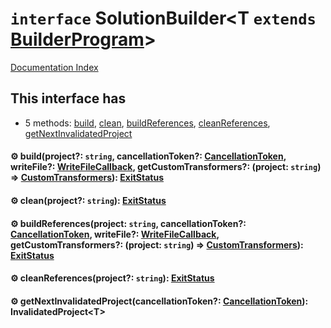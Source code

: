 # `interface` SolutionBuilder\<T `extends` [BuilderProgram](../interface.BuilderProgram/README.md)>

[Documentation Index](../README.md)

## This interface has

- 5 methods:
[build](#-buildproject-string-cancellationtoken-cancellationtoken-writefile-writefilecallback-getcustomtransformers-project-string--customtransformers-exitstatus),
[clean](#-cleanproject-string-exitstatus),
[buildReferences](#-buildreferencesproject-string-cancellationtoken-cancellationtoken-writefile-writefilecallback-getcustomtransformers-project-string--customtransformers-exitstatus),
[cleanReferences](#-cleanreferencesproject-string-exitstatus),
[getNextInvalidatedProject](#-getnextinvalidatedprojectcancellationtoken-cancellationtoken-invalidatedprojectt)


#### ⚙ build(project?: `string`, cancellationToken?: [CancellationToken](../interface.CancellationToken/README.md), writeFile?: [WriteFileCallback](../type.WriteFileCallback/README.md), getCustomTransformers?: (project: `string`) => [CustomTransformers](../interface.CustomTransformers/README.md)): [ExitStatus](../enum.ExitStatus/README.md)



#### ⚙ clean(project?: `string`): [ExitStatus](../enum.ExitStatus/README.md)



#### ⚙ buildReferences(project: `string`, cancellationToken?: [CancellationToken](../interface.CancellationToken/README.md), writeFile?: [WriteFileCallback](../type.WriteFileCallback/README.md), getCustomTransformers?: (project: `string`) => [CustomTransformers](../interface.CustomTransformers/README.md)): [ExitStatus](../enum.ExitStatus/README.md)



#### ⚙ cleanReferences(project?: `string`): [ExitStatus](../enum.ExitStatus/README.md)



#### ⚙ getNextInvalidatedProject(cancellationToken?: [CancellationToken](../interface.CancellationToken/README.md)): InvalidatedProject\<T>



